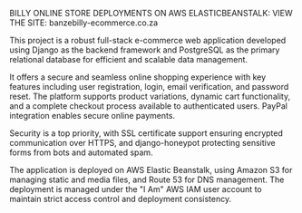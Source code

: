 BILLY ONLINE STORE DEPLOYMENTS ON AWS ELASTICBEANSTALK:
VIEW THE SITE: banzebilly-ecommerce.co.za

This project is a robust full-stack e-commerce web application developed using Django as the backend framework and PostgreSQL as the primary relational database for efficient and scalable data management.

It offers a secure and seamless online shopping experience with key features including user registration, login, email verification, and password reset. The platform supports product variations, dynamic cart functionality, and a complete checkout process available to authenticated users. PayPal integration enables secure online payments.

Security is a top priority, with SSL certificate support ensuring encrypted communication over HTTPS, and django-honeypot protecting sensitive forms from bots and automated spam.

The application is deployed on AWS Elastic Beanstalk, using Amazon S3 for managing static and media files, and Route 53 for DNS management. The deployment is managed under the "I Am" AWS IAM user account to maintain strict access control and deployment consistency.


